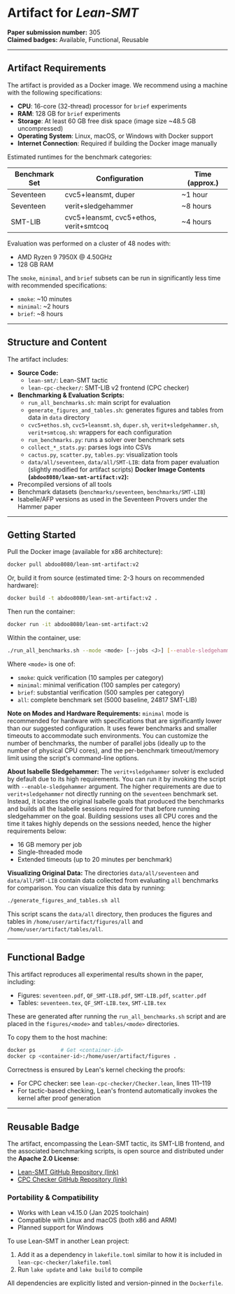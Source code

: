 # Artifact for *Lean-SMT*  
**Paper submission number:** 305  
**Claimed badges:** Available, Functional, Reusable

---

## Artifact Requirements

The artifact is provided as a Docker image. We recommend using a machine with the following specifications:

- **CPU**: 16-core (32-thread) processor for `brief` experiments
- **RAM**: 128 GB for `brief` experiments
- **Storage**: At least 60 GB free disk space (image size ~48.5 GB uncompressed)
- **Operating System**: Linux, macOS, or Windows with Docker support  
- **Internet Connection**: Required if building the Docker image manually

Estimated runtimes for the benchmark categories:

| Benchmark Set | Configuration                          | Time (approx.) |
|---------------|----------------------------------------|----------------|
| Seventeen     | cvc5+leansmt, duper                    | ~1 hour        |
| Seventeen     | verit+sledgehammer                     | ~8 hours       |
| SMT-LIB       | cvc5+leansmt, cvc5+ethos, verit+smtcoq | ~4 hours       |

Evaluation was performed on a cluster of 48 nodes with:
- AMD Ryzen 9 7950X @ 4.50GHz
- 128 GB RAM

The `smoke`, `minimal`, and `brief` subsets can be run in significantly less time with recommended specifications:
- `smoke`: ~10 minutes
- `minimal`: ~2 hours
- `brief`: ~8 hours

---

## Structure and Content

The artifact includes:

- **Source Code:**
  - `lean-smt/`: Lean-SMT tactic
  - `lean-cpc-checker/`: SMT-LIB v2 frontend (CPC checker)
- **Benchmarking & Evaluation Scripts:**
  - `run_all_benchmarks.sh`: main script for evaluation
  - `generate_figures_and_tables.sh`: generates figures and tables from data in `data` directory
  - `cvc5+ethos.sh`, `cvc5+leansmt.sh`, `duper.sh`, `verit+sledgehammer.sh`, `verit+smtcoq.sh`: wrappers for each configuration
  - `run_benchmarks.py`: runs a solver over benchmark sets
  - `collect_*_stats.py`: parses logs into CSVs
  - `cactus.py`, `scatter.py`, `tables.py`: visualization tools
  - `data/all/seventeen`, `data/all/SMT-LIB`: data from paper evaluation (slightly modified for artifact scripts)
**Docker Image Contents (`abdoo8080/lean-smt-artifact:v2`):**
- Precompiled versions of all tools
- Benchmark datasets (`benchmarks/seventeen`, `benchmarks/SMT-LIB`)
- Isabelle/AFP versions as used in the Seventeen Provers under the Hammer paper

---

## Getting Started

Pull the Docker image (available for x86 architecture):

```bash
docker pull abdoo8080/lean-smt-artifact:v2
```

Or, build it from source (estimated time: 2-3 hours on recommended hardware):

```bash
docker build -t abdoo8080/lean-smt-artifact:v2 .
```

Then run the container:

```bash
docker run -it abdoo8080/lean-smt-artifact:v2
```

Within the container, use:

```bash
./run_all_benchmarks.sh --mode <mode> [--jobs <J>] [--enable-sledgehammer]
```

Where `<mode>` is one of:
- `smoke`: quick verification (10 samples per category)
- `minimal`: minimal verification (100 samples per category)
- `brief`: substantial verification (500 samples per category)
- `all`: complete benchmark set (5000 baseline, 24817 SMT-LIB)

**Note on Modes and Hardware Requirements:**
`minimal` mode is recommended for hardware with specifications that are significantly lower than our suggested configuration. It uses fewer benchmarks and smaller timeouts to accommodate such environments. You can customize the number of benchmarks, the number of parallel jobs (ideally up to the number of physical CPU cores), and the per-benchmark timeout/memory limit using the script's command-line options.

**About Isabelle Sledgehammer:**
The `verit+sledgehammer` solver is excluded by default due to its high requirements. You can run it by invoking the script with `--enable-sledgehammer` argument. The higher requirements are due to `verit+sledgehammer` not directly running on the `seventeen` benchmark set. Instead, it locates the original Isabelle goals that produced the benchmarks and builds all the Isabelle sessions required for that before running sledgehammer on the goal. Building sessions uses all CPU cores and the time it takes highly depends on the sessions needed, hence the higher requirements below:
- 16 GB memory per job
- Single-threaded mode
- Extended timeouts (up to 20 minutes per benchmark)

**Visualizing Original Data:**
The directories `data/all/seventeen` and `data/all/SMT-LIB` contain data collected from evaluating `all` benchmarks for comparison. You can visualize this data by running:
```bash
./generate_figures_and_tables.sh all
```
This script scans the `data/all` directory, then produces the figures and tables in `/home/user/artifact/figures/all` and `/home/user/artifact/tables/all`.

---

## Functional Badge

This artifact reproduces all experimental results shown in the paper, including:

- Figures: `seventeen.pdf`, `QF_SMT-LIB.pdf`, `SMT-LIB.pdf`, `scatter.pdf`
- Tables: `seventeen.tex`, `QF_SMT-LIB.tex`, `SMT-LIB.tex`

These are generated after running the `run_all_benchmarks.sh` script and are placed in the `figures/<mode>` and `tables/<mode>` directories.

To copy them to the host machine:

```bash
docker ps        # Get <container-id>
docker cp <container-id>:/home/user/artifact/figures .
```

Correctness is ensured by Lean's kernel checking the proofs:
- For CPC checker: see `lean-cpc-checker/Checker.lean`, lines 111–119
- For tactic-based checking, Lean's frontend automatically invokes the kernel after proof generation

---

## Reusable Badge

The artifact, encompassing the Lean-SMT tactic, its SMT-LIB frontend, and the associated benchmarking scripts, is open source and distributed under the **Apache 2.0 License**:

- [Lean-SMT GitHub Repository (link)](https://github.com/ufmg-smite/lean-smt)
- [CPC Checker GitHub Repository (link)](https://github.com/abdoo8080/lean-cpc-checker)

### Portability & Compatibility

- Works with Lean v4.15.0 (Jan 2025 toolchain)
- Compatible with Linux and macOS (both x86 and ARM)
- Planned support for Windows

To use Lean-SMT in another Lean project:
1. Add it as a dependency in `lakefile.toml` similar to how it is included in `lean-cpc-checker/lakefile.toml`
2. Run `lake update` and `lake build` to compile

All dependencies are explicitly listed and version-pinned in the `Dockerfile`.
